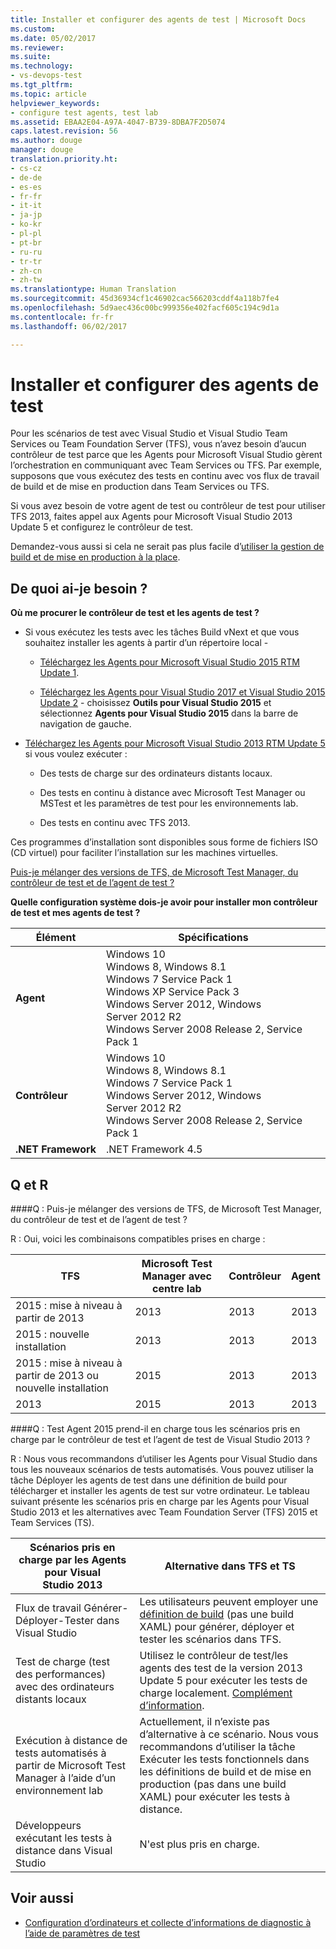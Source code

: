 ```yaml
---
title: Installer et configurer des agents de test | Microsoft Docs
ms.custom: 
ms.date: 05/02/2017
ms.reviewer: 
ms.suite: 
ms.technology:
- vs-devops-test
ms.tgt_pltfrm: 
ms.topic: article
helpviewer_keywords:
- configure test agents, test lab
ms.assetid: EBAA2E04-A97A-4047-B739-8DBA7F2D5074
caps.latest.revision: 56
ms.author: douge
manager: douge
translation.priority.ht:
- cs-cz
- de-de
- es-es
- fr-fr
- it-it
- ja-jp
- ko-kr
- pl-pl
- pt-br
- ru-ru
- tr-tr
- zh-cn
- zh-tw
ms.translationtype: Human Translation
ms.sourcegitcommit: 45d36934cf1c46902cac566203cddf4a118b7fe4
ms.openlocfilehash: 5d9aec436c00bc999356e402facf605c194c9d1a
ms.contentlocale: fr-fr
ms.lasthandoff: 06/02/2017

---
```

# <a name="install-and-configure-test-agents"></a>Installer et configurer des agents de test

Pour les scénarios de test avec Visual Studio et Visual Studio Team Services ou Team Foundation Server (TFS), vous n’avez besoin d’aucun contrôleur de test parce que les Agents pour Microsoft Visual Studio gèrent l’orchestration en communiquant avec Team Services ou TFS. Par exemple, supposons que vous exécutez des tests en continu avec vos flux de travail de build et de mise en production dans Team Services ou TFS.

Si vous avez besoin de votre agent de test ou contrôleur de test pour utiliser TFS 2013, faites appel aux Agents pour Microsoft Visual Studio 2013 Update 5 et configurez le contrôleur de test.

Demandez-vous aussi si cela ne serait pas plus facile d’[utiliser la gestion de build et de mise en production à la place](lab-management/use-build-or-rm-instead-of-lab-management.md).

## <a name="what-do-i-need"></a>De quoi ai-je besoin ?

**Où me procurer le contrôleur de test et les agents de test ?**

* Si vous exécutez les tests avec les tâches Build vNext et que vous souhaitez installer les agents à partir d’un répertoire local - 

  * [Téléchargez les Agents pour Microsoft Visual Studio 2015 RTM Update 1](http://go.microsoft.com/fwlink/p/?LinkId=619266). 

  * [Téléchargez les Agents pour Visual Studio 2017 et Visual Studio 2015 Update 2](https://www.visualstudio.com/downloads/download-visual-studio-vs) - choisissez **Outils pour Visual Studio 2015** et sélectionnez **Agents pour Visual Studio 2015** dans la barre de navigation de gauche.

* [Téléchargez les Agents pour Microsoft Visual Studio 2013 RTM Update 5](http://go.microsoft.com/fwlink/p/?LinkId=619264) si vous voulez exécuter :

  * Des tests de charge sur des ordinateurs distants locaux.

  * Des tests en continu à distance avec Microsoft Test Manager ou MSTest et les paramètres de test pour les environnements lab.

  * Des tests en continu avec TFS 2013.

Ces programmes d’installation sont disponibles sous forme de fichiers ISO (CD virtuel) pour faciliter l’installation sur les machines virtuelles. 

[Puis-je mélanger des versions de TFS, de Microsoft Test Manager, du contrôleur de test et de l’agent de test ?](#MixedVersions)

**Quelle configuration système dois-je avoir pour installer mon contrôleur de test et mes agents de test ?**

| Élément | Spécifications |
| ---- | ------------ |
| **Agent** | Windows 10<br />Windows 8, Windows 8.1<br />Windows 7 Service Pack 1<br />Windows XP Service Pack 3<br />Windows Server 2012, Windows Server 2012 R2<br />Windows Server 2008 Release 2, Service Pack 1 |
| **Contrôleur** | Windows 10<br />Windows 8, Windows 8.1<br />Windows 7 Service Pack 1<br />Windows Server 2012, Windows Server 2012 R2<br />Windows Server 2008 Release 2, Service Pack 1 |
| **.NET Framework** | .NET Framework 4.5 |

## <a name="q--a"></a>Q et R

<!-- BEGINSECTION class="m-qanda" -->

<a name="MixedVersions"></a>

####<a name="q-can-i-mix-versions-of-tfs-microsoft-test-manager-the-test-controller-and-test-agent"></a>Q : Puis-je mélanger des versions de TFS, de Microsoft Test Manager, du contrôleur de test et de l’agent de test ?

R : Oui, voici les combinaisons compatibles prises en charge :

| TFS | Microsoft Test Manager avec centre lab | Contrôleur | Agent |
| --- | -------------------------------------- | ---------- | ----- |
| 2015 : mise à niveau à partir de 2013 | 2013 | 2013 |2013 |
| 2015 : nouvelle installation | 2013 | 2013 | 2013 |
| 2015 : mise à niveau à partir de 2013 ou nouvelle installation | 2015 | 2013 | 2013 |
| 2013 | 2015 | 2013 | 2013 |

####<a name="q-will-the-test-agent-2015-support-all-the-scenarios-supported-by-test-controller-and-test-agent-of-visual-studio-2013"></a>Q : Test Agent 2015 prend-il en charge tous les scénarios pris en charge par le contrôleur de test et l’agent de test de Visual Studio 2013 ?

R : Nous vous recommandons d’utiliser les Agents pour Visual Studio dans tous les nouveaux scénarios de tests automatisés. Vous pouvez utiliser la tâche Déployer les agents de test dans une définition de build pour télécharger et installer les agents de test sur votre ordinateur.
Le tableau suivant présente les scénarios pris en charge par les Agents pour Visual Studio 2013 et les alternatives avec Team Foundation Server (TFS) 2015 et Team Services (TS).

| Scénarios pris en charge par les Agents pour Visual Studio 2013 | Alternative dans TFS et TS |
| --- | --- |
| Flux de travail Générer-Déployer-Tester dans Visual Studio | Les utilisateurs peuvent employer une [définition de build](https://www.visualstudio.com/team-services/continuous-integration/) (pas une build XAML) pour générer, déployer et tester les scénarios dans TFS. |
| Test de charge (test des performances) avec des ordinateurs distants locaux | Utilisez le contrôleur de test/les agents des test de la version 2013 Update 5 pour exécuter les tests de charge localement. [Complément d’information](https://msdn.microsoft.com/en-us/library/ff400223.aspx). |
| Exécution à distance de tests automatisés à partir de Microsoft Test Manager à l’aide d’un environnement lab | Actuellement, il n’existe pas d’alternative à ce scénario. Nous vous recommandons d’utiliser la tâche Exécuter les tests fonctionnels dans les définitions de build et de mise en production (pas dans une build XAML) pour exécuter les tests à distance. |
| Développeurs exécutant les tests à distance dans Visual Studio | N'est plus pris en charge. |

<!-- ENDSECTION -->

## <a name="see-also"></a>Voir aussi

* [Configuration d’ordinateurs et collecte d’informations de diagnostic à l’aide de paramètres de test](https://msdn.microsoft.com/library/dd286743%28v=vs.140%29.aspx)

